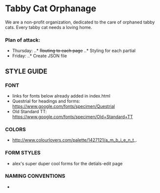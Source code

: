 # Tabby Cat Orphanage
We are a non-profit organization, dedicated to the care of orphaned tabby cats.  Every tabby cat needs a loving home. 

### Plan of attack:
* Thursday: 
..* ~~Routing to each page~~
..* Styling for each partial
* Friday: 
..* Create JSON file


## STYLE GUIDE

### FONT
* links for fonts below already added in index.html
* Questrial for headings and forms: https://www.google.com/fonts/specimen/Questrial
* Old Standard TT: https://www.google.com/fonts/specimen/Old+Standard+TT

### COLORS
* http://www.colourlovers.com/palette/1427121/a_m_b_i_e_n_t_.

### FORM STYLES
* alex's super duper cool forms for the detials-edit page

### NAMING CONVENTIONS
* 
